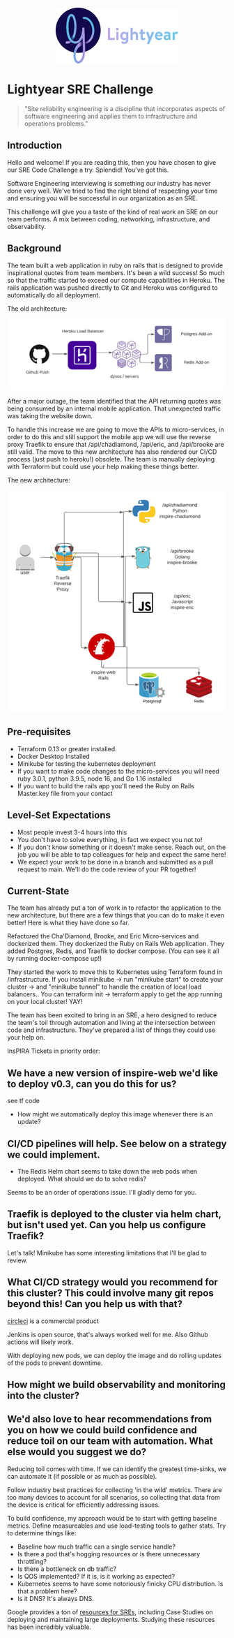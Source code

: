 <p align="center"><img src="img/lightyear-logo.png"></img></p>

# Lightyear SRE Challenge

> "Site reliability engineering is a discipline that incorporates aspects of software engineering and applies them to infrastructure and operations problems."

## Introduction
Hello and welcome! If you are reading this, then you have chosen to give our SRE Code Challenge a try. Splendid! You've got this.

Software Engineering interviewing is something our industry has never done very well. We've tried to find the right blend of respecting your time and ensuring you will be  successful in our organization as an SRE.

This challenge will give you a taste of the kind of real work an SRE on our team performs. A mix between coding, networking, infrastructure, and observability.

## Background
The team built a web application in ruby on rails that is designed to provide inspirational quotes from team members. It's been a wild success! So much so that the traffic started to exceed our compute capabilities in Heroku. The rails application was pushed directly to Git and Heroku was configured to automatically do all deployment.

The old architecture:
<p align="center"><img src="img/old_arch.png"></img></p>

After a major outage, the team identified that the API returning quotes was being consumed by an internal mobile application. That unexpected traffic was taking the website down.

To handle this increase we are going to move the APIs to micro-services, in order to do this and still support the mobile app we will use the reverse proxy Traefik to ensure that /api/chadiamond, /api/eric, and /api/brooke are still valid. The move to this new architecture has also rendered our CI/CD process (just push to heroku!) obsolete. The team is manually deploying with Terraform but could use your help making these things better.

The new architecture:
<p align="center"><img src="img/new_arch.png"></img></p>

## Pre-requisites
- Terraform 0.13 or greater installed.
- Docker Desktop Installed
- Minikube for testing the kubernetes deployment
- If you want to make code changes to the micro-services you will need ruby 3.0.1, python 3.9.5, node 16, and Go 1.16 installed
- If you want to build the rails app you'll need the Ruby on Rails Master.key file from your contact
  

## Level-Set Expectations
- Most people invest 3-4 hours into this
- You don't have to solve everything, in fact we expect you not to!
- If you don't know something or it doesn't make sense. Reach out, on the job you will be able to tap colleagues for help and expect the same here!
- We expect your work to be done in a branch and submitted as a pull request to main. We'll do the code review of your PR together!


## Current-State
The team has already put a ton of work in to refactor the application to the new architecture, but there are a few things that you can do to make it even better! Here is what they have done so far.

Refactored the Cha'Diamond, Brooke, and Eric Micro-services and dockerized them.
They dockerized the Ruby on Rails Web application.
They added Postgres, Redis, and Traefik to docker compose. (You can see it all by running docker-compose up!)

They started the work to move this to Kubernetes using Terraform found in /infrastructure. If you install minikube -> run "minikube start" to create your cluster -> and "minikube tunnel" to handle the creation of local load balancers.. You can terraform init -> terraform apply to get the app running on your local cluster! YAY!

The team has been excited to bring in an SRE, a hero designed to reduce the team's toil through automation and living at the intersection between code and infrastructure. They've prepared a list of things they could use your help on.

InsPIRA Tickets in priority order:
## We have a new version of inspire-web we'd like to deploy v0.3, can you do this for us?

see tf code

- How might we automatically deploy this image whenever there is an update?

## CI/CD pipelines will help. See below on a strategy we could implement. 

- The Redis Helm chart seems to take down the web pods when deployed. What should we do to solve redis?

Seems to be an order of operations issue. I'll gladly demo for you. 

## Traefik is deployed to the cluster via helm chart, but isn't used yet. Can you help us configure Traefik?
Let's talk! Minikube has some interesting limitations that I'll be glad to review. 

## What CI/CD strategy would you recommend for this cluster? This could involve many git repos beyond this! Can you help us with that?
[circleci](https://circleci.com/) is a commercial product 

Jenkins is open source, that's always worked well for me. Also Github actions will likely work. 

With deploying new pods, we can deploy the image and do rolling updates of the pods to prevent downtime. 


## How might we build observability and monitoring into the cluster?


## We'd also love to hear recommendations from you on how we could build confidence and reduce toil on our team with automation. What else would you suggest we do? 

Reducing toil comes with time. If we can identify the greatest time-sinks, we can automate it (if possible or as much as possible).  

Follow industry best practices for collecting 'in the wild' metrics. There are too many devices to account for all scenarios, so collecting that data from the device is critical for efficiently addressing issues. 

To build confidence, my approach would be to start with getting baseline metrics. Define measureables and use load-testing tools to gather stats. Try to determine things like: 
- Baseline how much traffic can a single service handle? 
- Is there a pod that's hogging resources or is there unnecessary throttling? 
- Is there a bottleneck on db traffic? 
- Is QOS implemented? If it is, is it working as expected?
- Kubernetes seems to have some notoriously finicky CPU distribution. Is that a problem here? 
- Is it DNS? It's always DNS. 

Google provides a ton of [resources for SREs](https://sre.google/resources/), including Case Studies on deploying and maintaining large deployments. Studying these resources has been incredibly valuable. 



